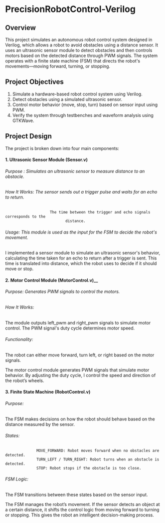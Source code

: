 # PrecisionRobotControl-Verilog

  ## Overview
   This project simulates an autonomous robot control system designed in Verilog, which allows a 
   robot to avoid obstacles using a distance sensor. It uses an ultrasonic sensor module to detect 
   obstacles and then controls motors based on the detected distance through PWM signals. The 
   system operates with a finite state machine (FSM) that directs the robot's movements—moving 
   forward, turning, or stopping.
   
 ## Project Objectives
  1. Simulate a hardware-based robot control system using Verilog.
  2. Detect obstacles using a simulated ultrasonic sensor.
  3. Control motor behavior (move, stop, turn) based on sensor input using PWM.
  4. Verify the system through testbenches and waveform analysis using GTKWave.

## Project Design
The project is broken down into four main components:

   #### 1. Ultrasonic Sensor Module (Sensor.v)
   
  ###### Purpose : Simulates an ultrasonic sensor to measure distance to an obstacle.
  ###### How It Works: The sensor sends out a trigger pulse and waits for an echo to return. 
                        The time between the trigger and echo signals corresponds to the 
                               distance.
  ###### Usage: This module is used as the input for the FSM to decide the robot's movement.
I implemented a sensor module to simulate an ultrasonic sensor's behavior, calculating the time taken for an echo to return after a trigger is sent. This time is translated 
into distance, which the robot uses to decide if it should move or stop.
       
  #### 2. Motor Control Module (MotorControl.v)__
  ###### Purpose: Generates PWM signals to control the motors.
  ###### How It Works:
  The module outputs left_pwm and right_pwm signals to simulate motor control. The PWM signal's duty cycle determines motor speed.
  ###### Functionality: 
  The robot can either move forward, turn left, or right based on the motor signals.
         
The motor control module generates PWM signals that simulate motor behavior. By adjusting the duty cycle, I control the speed and direction of the robot’s wheels.
         
  #### 3. Finite State Machine (RobotControl.v)
  ###### Purpose: 
  The FSM makes decisions on how the robot should behave based on the distance measured by the sensor.
  ###### States:
                  MOVE_FORWARD: Robot moves forward when no obstacles are detected.
                  TURN_LEFT / TURN_RIGHT: Robot turns when an obstacle is detected.
                  STOP: Robot stops if the obstacle is too close.
  ###### FSM Logic: 
  The FSM transitions between these states based on the sensor input.
         
The FSM manages the robot’s movement. If the sensor detects an object at a certain distance, it shifts the control logic from moving forward to turning or stopping. This 
gives the robot an intelligent decision-making process.
       
    






